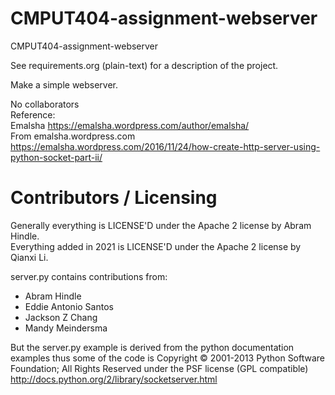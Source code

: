 CMPUT404-assignment-webserver
=============================

CMPUT404-assignment-webserver

See requirements.org (plain-text) for a description of the project.

Make a simple webserver.

No collaborators<br />
Reference: <br />
Emalsha https://emalsha.wordpress.com/author/emalsha/<br />
From emalsha.wordpress.com<br />
https://emalsha.wordpress.com/2016/11/24/how-create-http-server-using-python-socket-part-ii/<br />


Contributors / Licensing
========================

Generally everything is LICENSE'D under the Apache 2 license by Abram Hindle.<br />
Everything added in 2021 is LICENSE'D under the Apache 2 license by Qianxi Li.<br />

server.py contains contributions from:

* Abram Hindle
* Eddie Antonio Santos
* Jackson Z Chang
* Mandy Meindersma 

But the server.py example is derived from the python documentation
examples thus some of the code is Copyright © 2001-2013 Python
Software Foundation; All Rights Reserved under the PSF license (GPL
compatible) http://docs.python.org/2/library/socketserver.html

